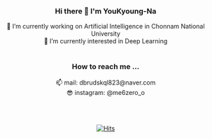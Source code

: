 <div align = "center">

  <h3> Hi there 👋 I'm YouKyoung-Na</h3>

 🔭 I’m currently working on Artificial Intelligence in Chonnam National University <br>
 🌱 I’m currently interested in Deep Learning
<br><br>
<h3> How to reach me ... </h3>
 📫 mail: dbrudskql823@naver.com <br>
 😎 instagram: @me6zero_o

<br><br><br>
[![Hits](https://hits.seeyoufarm.com/api/count/incr/badge.svg?url=https%3A%2F%2Fgithub.com%2FYouKyoung-Na&count_bg=%23B1DDFF&title_bg=%232380CF&icon=&icon_color=%23E7E7E7&title=Hits%21&edge_flat=false)](https://hits.seeyoufarm.com)
